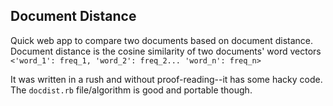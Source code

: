 ## Document Distance

Quick web app to compare two documents based on document distance. Document distance is the cosine similarity of two documents' word vectors `<'word_1': freq_1, 'word_2': freq_2... 'word_n': freq_n>`

It was written in a rush and without proof-reading--it has some hacky code. The `docdist.rb` file/algorithm is good and portable though.






















































































































































































































































